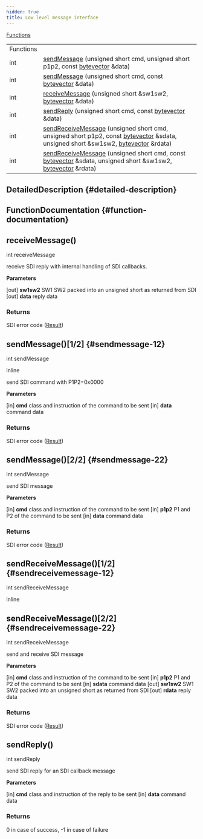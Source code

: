 ```yaml
---
hidden: true
title: Low level message interface
---
```


[Functions](#func-members)

|  |  |
|----|----|
| Functions |  |
| int  | [sendMessage](#ga9469453c091c21eb8ea86f57891b7308) (unsigned short cmd, unsigned short p1p2, const <a href="classvfisdi_1_1_s_d_i_client.md#a64b5be62be31dcda165d2c6c3c262fb5">bytevector</a> &data) |
| int  | [sendMessage](#ga45c151464c9a5da87cec4f15434eac64) (unsigned short cmd, const <a href="classvfisdi_1_1_s_d_i_client.md#a64b5be62be31dcda165d2c6c3c262fb5">bytevector</a> &data) |
| int  | [receiveMessage](#ga6c1ca6f917bb545fa12b98bafddeb839) (unsigned short &sw1sw2, <a href="classvfisdi_1_1_s_d_i_client.md#a64b5be62be31dcda165d2c6c3c262fb5">bytevector</a> &data) |
| int  | [sendReply](#gaf1a6553edbb1cf8a3923c00549aaf322) (unsigned short cmd, const <a href="classvfisdi_1_1_s_d_i_client.md#a64b5be62be31dcda165d2c6c3c262fb5">bytevector</a> &data) |
| int  | [sendReceiveMessage](#ga6ecd2e2678b30d7eae0dee49978116a0) (unsigned short cmd, unsigned short p1p2, const <a href="classvfisdi_1_1_s_d_i_client.md#a64b5be62be31dcda165d2c6c3c262fb5">bytevector</a> &sdata, unsigned short &sw1sw2, <a href="classvfisdi_1_1_s_d_i_client.md#a64b5be62be31dcda165d2c6c3c262fb5">bytevector</a> &rdata) |
| int  | [sendReceiveMessage](#ga61e51cf697228a812dd47cd53e7ca3b0) (unsigned short cmd, const <a href="classvfisdi_1_1_s_d_i_client.md#a64b5be62be31dcda165d2c6c3c262fb5">bytevector</a> &sdata, unsigned short &sw1sw2, <a href="classvfisdi_1_1_s_d_i_client.md#a64b5be62be31dcda165d2c6c3c262fb5">bytevector</a> &rdata) |

## DetailedDescription {#detailed-description}

## FunctionDocumentation {#function-documentation}

## receiveMessage() <a href="#ga6c1ca6f917bb545fa12b98bafddeb839" id="ga6c1ca6f917bb545fa12b98bafddeb839"></a>

<p>int receiveMessage</p>

receive SDI reply with internal handling of SDI callbacks.

**Parameters**

\[out\] **sw1sw2** SW1 SW2 packed into an unsigned short as returned from SDI \[out\] **data** reply data

### Returns

SDI error code (<a href="namespacevfisdi.md#a28287671eaf7406afd604bd055ba4066">Result</a>)

## sendMessage()\[1/2\] <a href="#ga45c151464c9a5da87cec4f15434eac64" id="ga45c151464c9a5da87cec4f15434eac64"></a> {#sendmessage-12}

<p>int sendMessage</p>

inline

send SDI command with P1P2=0x0000

**Parameters**

\[in\] **cmd** class and instruction of the command to be sent \[in\] **data** command data

### Returns

SDI error code (<a href="namespacevfisdi.md#a28287671eaf7406afd604bd055ba4066">Result</a>)

## sendMessage()\[2/2\] <a href="#ga9469453c091c21eb8ea86f57891b7308" id="ga9469453c091c21eb8ea86f57891b7308"></a> {#sendmessage-22}

<p>int sendMessage</p>

send SDI message

**Parameters**

\[in\] **cmd** class and instruction of the command to be sent \[in\] **p1p2** P1 and P2 of the command to be sent \[in\] **data** command data

### Returns

SDI error code (<a href="namespacevfisdi.md#a28287671eaf7406afd604bd055ba4066">Result</a>)

## sendReceiveMessage()\[1/2\] <a href="#ga61e51cf697228a812dd47cd53e7ca3b0" id="ga61e51cf697228a812dd47cd53e7ca3b0"></a> {#sendreceivemessage-12}

<p>int sendReceiveMessage</p>

inline

## sendReceiveMessage()\[2/2\] <a href="#ga6ecd2e2678b30d7eae0dee49978116a0" id="ga6ecd2e2678b30d7eae0dee49978116a0"></a> {#sendreceivemessage-22}

<p>int sendReceiveMessage</p>

send and receive SDI message

**Parameters**

\[in\] **cmd** class and instruction of the command to be sent \[in\] **p1p2** P1 and P2 of the command to be sent \[in\] **sdata** command data \[out\] **sw1sw2** SW1 SW2 packed into an unsigned short as returned from SDI \[out\] **rdata** reply data

### Returns

SDI error code (<a href="namespacevfisdi.md#a28287671eaf7406afd604bd055ba4066">Result</a>)

## sendReply() <a href="#gaf1a6553edbb1cf8a3923c00549aaf322" id="gaf1a6553edbb1cf8a3923c00549aaf322"></a>

<p>int sendReply</p>

send SDI reply for an SDI callback message

**Parameters**

\[in\] **cmd** class and instruction of the reply to be sent \[in\] **data** command data

### Returns

0 in case of success, -1 in case of failure
